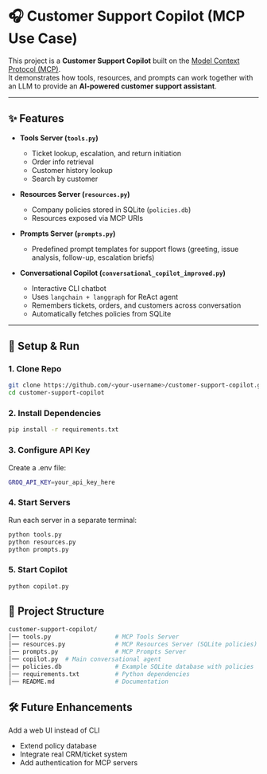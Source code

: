 # 🎧 Customer Support Copilot (MCP Use Case)

This project is a **Customer Support Copilot** built on the [Model Context Protocol (MCP)](https://modelcontextprotocol.io/).  
It demonstrates how tools, resources, and prompts can work together with an LLM to provide an **AI-powered customer support assistant**.

---

## ✨ Features
- **Tools Server (`tools.py`)**
  - Ticket lookup, escalation, and return initiation
  - Order info retrieval
  - Customer history lookup
  - Search by customer

- **Resources Server (`resources.py`)**
  - Company policies stored in SQLite (`policies.db`)
  - Resources exposed via MCP URIs

- **Prompts Server (`prompts.py`)**
  - Predefined prompt templates for support flows (greeting, issue analysis, follow-up, escalation briefs)

- **Conversational Copilot (`conversational_copilot_improved.py`)**
  - Interactive CLI chatbot
  - Uses `langchain + langgraph` for ReAct agent
  - Remembers tickets, orders, and customers across conversation
  - Automatically fetches policies from SQLite

---

## 🚀 Setup & Run

### 1. Clone Repo
```bash
git clone https://github.com/<your-username>/customer-support-copilot.git
cd customer-support-copilot
```
### 2. Install Dependencies
```bash
pip install -r requirements.txt
```
### 3. Configure API Key
Create a .env file:
```bash
GROQ_API_KEY=your_api_key_here
```
### 4. Start Servers
Run each server in a separate terminal:
```bash
python tools.py
python resources.py
python prompts.py
```
### 5. Start Copilot
```bash
python copilot.py
```
## 📂 Project Structure
```graphql
customer-support-copilot/
│── tools.py                  # MCP Tools Server
│── resources.py              # MCP Resources Server (SQLite policies)
│── prompts.py                # MCP Prompts Server
│── copilot.py  # Main conversational agent
│── policies.db               # Example SQLite database with policies
│── requirements.txt          # Python dependencies
│── README.md                 # Documentation
```

## 🛠 Future Enhancements
Add a web UI instead of CLI
  - Extend policy database
  - Integrate real CRM/ticket system
  - Add authentication for MCP servers

